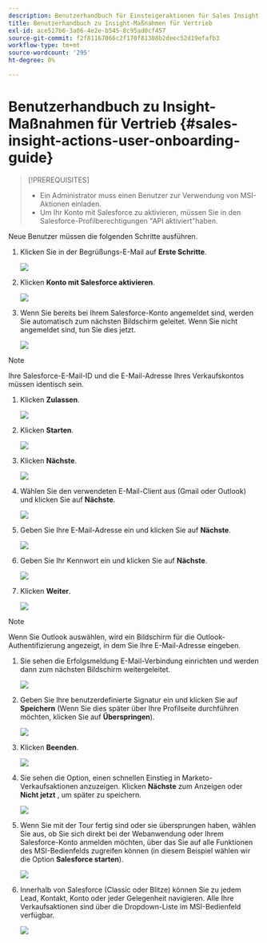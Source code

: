 ```yaml
---
description: Benutzerhandbuch für Einsteigeraktionen für Sales Insight - Marketo-Dokumente - Produktdokumentation
title: Benutzerhandbuch zu Insight-Maßnahmen für Vertrieb
exl-id: ace517b6-3a06-4e2e-b545-8c95ad0cf457
source-git-commit: f2f81167066c2f170f81308b2deec52d19efafb3
workflow-type: tm+mt
source-wordcount: '295'
ht-degree: 0%

---
```


# Benutzerhandbuch zu Insight-Maßnahmen für Vertrieb {#sales-insight-actions-user-onboarding-guide}

>[!PREREQUISITES]
>
>* Ein Administrator muss einen Benutzer zur Verwendung von MSI-Aktionen einladen.
>* Um Ihr Konto mit Salesforce zu aktivieren, müssen Sie in den Salesforce-Profilberechtigungen &quot;API aktiviert&quot;haben.


Neue Benutzer müssen die folgenden Schritte ausführen.

1. Klicken Sie in der Begrüßungs-E-Mail auf **Erste Schritte**.

   ![](assets/sales-insight-actions-user-onboarding-guide-1.png)

1. Klicken **Konto mit Salesforce aktivieren**.

   ![](assets/sales-insight-actions-user-onboarding-guide-2.png)

1. Wenn Sie bereits bei Ihrem Salesforce-Konto angemeldet sind, werden Sie automatisch zum nächsten Bildschirm geleitet. Wenn Sie nicht angemeldet sind, tun Sie dies jetzt.

   ![](assets/sales-insight-actions-user-onboarding-guide-3.png)

>[!NOTE]
>
>Ihre Salesforce-E-Mail-ID und die E-Mail-Adresse Ihres Verkaufskontos müssen identisch sein.

1. Klicken **Zulassen**.

   ![](assets/sales-insight-actions-user-onboarding-guide-4.png)

1. Klicken **Starten**.

   ![](assets/sales-insight-actions-user-onboarding-guide-5.png)

1. Klicken **Nächste**.

   ![](assets/sales-insight-actions-user-onboarding-guide-6.png)

1. Wählen Sie den verwendeten E-Mail-Client aus (Gmail oder Outlook) und klicken Sie auf **Nächste**.

   ![](assets/sales-insight-actions-user-onboarding-guide-7.png)

1. Geben Sie Ihre E-Mail-Adresse ein und klicken Sie auf **Nächste**.

   ![](assets/sales-insight-actions-user-onboarding-guide-8.png)

1. Geben Sie Ihr Kennwort ein und klicken Sie auf **Nächste**.

   ![](assets/sales-insight-actions-user-onboarding-guide-9.png)

1. Klicken **Weiter**.

   ![](assets/sales-insight-actions-user-onboarding-guide-10.png)

>[!NOTE]
>
>Wenn Sie Outlook auswählen, wird ein Bildschirm für die Outlook-Authentifizierung angezeigt, in dem Sie Ihre E-Mail-Adresse eingeben.

1. Sie sehen die Erfolgsmeldung E-Mail-Verbindung einrichten und werden dann zum nächsten Bildschirm weitergeleitet.

   ![](assets/sales-insight-actions-user-onboarding-guide-11.png)

1. Geben Sie Ihre benutzerdefinierte Signatur ein und klicken Sie auf **Speichern** (Wenn Sie dies später über Ihre Profilseite durchführen möchten, klicken Sie auf **Überspringen**).

   ![](assets/sales-insight-actions-user-onboarding-guide-12.png)

1. Klicken **Beenden**.

   ![](assets/sales-insight-actions-user-onboarding-guide-13.png)

1. Sie sehen die Option, einen schnellen Einstieg in Marketo-Verkaufsaktionen anzuzeigen. Klicken **Nächste** zum Anzeigen oder **Nicht jetzt** , um später zu speichern.

   ![](assets/sales-insight-actions-user-onboarding-guide-14.png)

1. Wenn Sie mit der Tour fertig sind oder sie übersprungen haben, wählen Sie aus, ob Sie sich direkt bei der Webanwendung oder Ihrem Salesforce-Konto anmelden möchten, über das Sie auf alle Funktionen des MSI-Bedienfelds zugreifen können (in diesem Beispiel wählen wir die Option **Salesforce starten**).

   ![](assets/sales-insight-actions-user-onboarding-guide-15.png)

1. Innerhalb von Salesforce (Classic oder Blitze) können Sie zu jedem Lead, Kontakt, Konto oder jeder Gelegenheit navigieren. Alle Ihre Verkaufsaktionen sind über die Dropdown-Liste im MSI-Bedienfeld verfügbar.

   ![](assets/sales-insight-actions-user-onboarding-guide-16.png)
